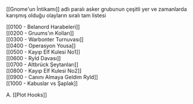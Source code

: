 ---
---  
  
[[Gnome'un İntikamı]] adlı paralı asker grubunun çeşitli yer ve zamanlarda karışmış olduğu olayların sıralı tam listesi  
  
[[0100 - Belanord Harabeleri]]  
[[0200 - Gruums'ın Kolları]]  
[[0300 - Warbonter Turnuvası]]  
[[0400 - Operasyon Yousa]]  
[[0500 - Kayıp Elf Kulesi No1]]  
[[0600 - Ryld Davası]]  
[[0700 - Altbrück Şeytanları]]  
[[0800 - Kayıp Elf Kulesi No2]]  
[[0900 - Canını Almaya Geldim Ryld]]  
[[1000 - Kabuslar vs Şaplak]]  
  
A. [[Plot Hooks]]